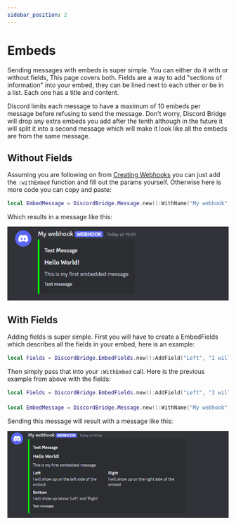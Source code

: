 ```yaml
---
sidebar_position: 2
---
```


# Embeds

Sending messages with embeds is super simple. You can either do it with or without fields, This page covers both. Fields are a way to add "sections of information" into your embed, they can be lined next to each other or be in a list. Each one has a title and content.

Discord limits each message to have a maximum of 10 embeds per message before refusing to send the message. Don't worry, Discord Bridge will drop any extra embeds you add after the tenth although in the future it will split it into a second message which will make it look like all the embeds are from the same message.

## Without Fields

Assuming you are following on from [Creating Webhooks](../SettingUpWebhook.md) you can just add the `:withEmbed` function and fill out the params yourself. Otherwise here is more code you can copy and paste:
```lua
local EmbedMessage = DiscordBridge.Message.new():WithName("My webhook"):WithEmbed("Hello World!", "Test Message", "This is my first embedded message", "Test message", Color3.fromRGB(0, 255, 0))
```
Which results in a message like this:

<img src="../../EmbedNoFields.png" />

## With Fields

Adding fields is super simple. First you will have to create a EmbedFields which describes all the fields in your embed, here is an example:  

```lua
local Fields = DiscordBridge.EmbedFields.new():AddField("Left", "I will show up on the left side of the embed", true):AddField("Right", "I will show up on the right side of the embed", true):AddField("Bottom", "I will show up below 'Left' and 'Right'", false)
```

Then simply pass that into your `:WithEmbed` call. Here is the previous example from above with the fields:

```lua
local Fields = DiscordBridge.EmbedFields.new():AddField("Left", "I will show up on the left side of the embed", true):AddField("Right", "I will show up on the right side of the embed", true):AddField("Bottom", "I will show up below 'Left' and 'Right'", false)

local EmbedMessage = DiscordBridge.Message.new():WithName("My webhook"):WithEmbed("Hello World!", "Test Message", "This is my first embedded message", "Test message", Color3.fromRGB(0, 255, 0), Fields)
```

Sending this message will result with a message like this:

<img src="../../EmbedWithFields.png" />